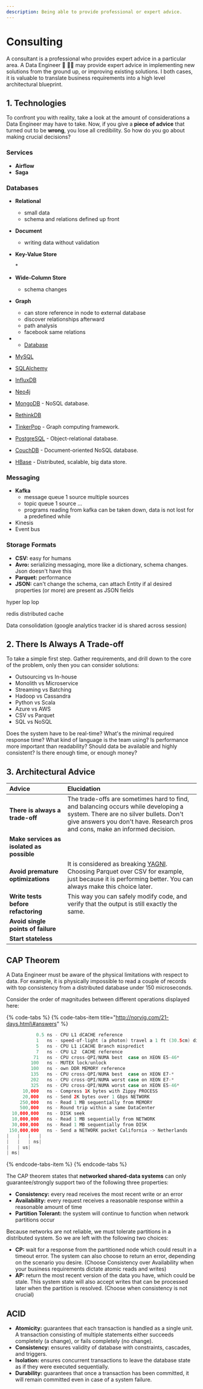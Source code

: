 ```yaml
---
description: Being able to provide professional or expert advice.
---
```


# Consulting

A consultant is a professional who provides expert advice in a particular area. A Data Engineer 🔢 👨‍🔧 may provide expert advice in implementing new solutions from the ground up, or improving existing solutions. I both cases, it is valuable to translate business requirements into a high level architectural blueprint.

## 1. Technologies

To confront you with reality, take a look at the amount of considerations a Data Engineer may have to take. Now, if you give a **piece of advice** that turned out to be **wrong**, you lose all credibility. So how do you go about making crucial decisions?

### Services

* **Airflow**
* **Saga**

### Databases

* **Relational**
  * small data
  * schema and relations defined up front
* **Document**
  * writing data without validation
* **Key-Value Store**

  \* 

* **Wide-Column Store**
  * schema changes
* **Graph**
  * can store reference in node to external database
  * discover relationships afterward
  * path analysis
  * facebook same relations
*  * [Database](https://github.com/numetriclabz/awesome-db#readme)
  * [MySQL](https://github.com/shlomi-noach/awesome-mysql/blob/gh-pages/index.md)
  * [SQLAlchemy](https://github.com/dahlia/awesome-sqlalchemy#readme)
  * [InfluxDB](https://github.com/mark-rushakoff/awesome-influxdb#readme)
  * [Neo4j](https://github.com/neueda/awesome-neo4j#readme)
  * [MongoDB](https://github.com/ramnes/awesome-mongodb#readme) - NoSQL database.
  * [RethinkDB](https://github.com/d3viant0ne/awesome-rethinkdb#readme)
  * [TinkerPop](https://github.com/mohataher/awesome-tinkerpop#readme) - Graph computing framework.
  * [PostgreSQL](https://github.com/dhamaniasad/awesome-postgres#readme) - Object-relational database.
  * [CouchDB](https://github.com/quangv/awesome-couchdb#readme) - Document-oriented NoSQL database.
  * [HBase](https://github.com/rayokota/awesome-hbase#readme) - Distributed, scalable, big data store.

### Messaging

* **Kafka**
  * message queue 1 source multiple sources
  * topic queue 1 source ...
  * programs reading from kafka can be taken down, data is not lost for a predefined while
* Kinesis
* Event bus

### Storage Formats

* **CSV:** easy for humans
* **Avro:** serializing messaging, more like a dictionary, schema changes. Json doesn't have this
* **Parquet:** performance
* **JSON:** can't change the schema, can attach Entity if al desired properties \(or more\) are present as JSON fields

hyper lop lop

redis distributed cache

Data consolidation \(google analytics tracker id is shared across session\)

## 2. There Is Always A Trade-off

To take a simple first step. Gather requirements, and drill down to the core of the problem, only then you can consider solutions:

* Outsourcing vs In-house
* Monolith vs Microservice
* Streaming vs Batching
* Hadoop vs Cassandra
* Python vs Scala
* Azure vs AWS
* CSV vs Parquet
* SQL vs NoSQL

Does the system have to be real-time? What's the minimal required response time? What kind of language is the team using? Is performance more important than readability? Should data be available and highly consistent? Is there enough time, or enough money? 

## 3. Architectural Advice

| Advice | Elucidation |
| :--- | :--- |
| **There is always a trade-off** | The trade-offs are sometimes hard to find, and balancing occurs while developing a system. There are no silver bullets. Don't give answers you don't have. Research pros and cons, make an informed decision. |
| **Make services as isolated as possible** |  |
| **Avoid premature optimizations** | It is considered as breaking [YAGNI](vocabulary.md). Choosing Parquet over CSV for example, just because it is performing better. You can always make this choice later. |
| **Write tests before refactoring** | This way you can safely modify code, and verify that the output is still exactly the same. |
| **Avoid single points of failure** |  |
| **Start stateless** |  |

## CAP Theorem

A Data Engineer must be aware of the physical limitations with respect to data. For example, it is physically impossible to read a couple of records with top consistency from a distributed database under 150 microseconds.

Consider the order of magnitudes between different operations displayed here:

{% code-tabs %}
{% code-tabs-item title="http://norvig.com/21-days.html\#answers" %}
```swift
           0.5 ns - CPU L1 dCACHE reference
           1   ns - speed-of-light (a photon) travel a 1 ft (30.5cm) distance
           5   ns - CPU L1 iCACHE Branch mispredict
           7   ns - CPU L2  CACHE reference
          71   ns - CPU cross-QPI/NUMA best  case on XEON E5-46*
         100   ns - MUTEX lock/unlock
         100   ns - own DDR MEMORY reference
         135   ns - CPU cross-QPI/NUMA best  case on XEON E7-*
         202   ns - CPU cross-QPI/NUMA worst case on XEON E7-*
         325   ns - CPU cross-QPI/NUMA worst case on XEON E5-46*
      10,000   ns - Compress 1K bytes with Zippy PROCESS
      20,000   ns - Send 2K bytes over 1 Gbps NETWORK
     250,000   ns - Read 1 MB sequentially from MEMORY
     500,000   ns - Round trip within a same DataCenter
  10,000,000   ns - DISK seek
  10,000,000   ns - Read 1 MB sequentially from NETWORK
  30,000,000   ns - Read 1 MB sequentially from DISK
 150,000,000   ns - Send a NETWORK packet California -> Netherlands
|   |   |   |
|   |   | ns|
|   | us|
| ms|
```
{% endcode-tabs-item %}
{% endcode-tabs %}

The CAP theorem states that **networked shared-data systems** can only guarantee/strongly support two of the following three properties:

* **Consistency:** every read receives the most recent write or an error
* **Availability:** every request receives a reasonable response within a reasonable amount of time
* **Partition Tolerant:** the system will continue to function when network partitions occur

Because networks are not reliable, we must tolerate partitions in a distributed system. So we are left with the following two choices:

* **CP:** wait for a response from the partitioned node which could result in a timeout error. The system can also choose to return an error, depending on the scenario you desire. \(Choose Consistency over Availability when your business requirements dictate atomic reads and writes\)
* **AP:** return the most recent version of the data you have, which could be stale. This system state will also accept writes that can be processed later when the partition is resolved. \(Choose when consistency is not crucial\)

## ACID

* **Atomicity:** guarantees that each transaction is handled as a single unit. A transaction consisting of multiple statements either succeeds completely \(a change\), or fails completely \(no change\).
* **Consistency:** ensures validity of database with constraints, cascades, and triggers.
* **Isolation:** ensures concurrent transactions to leave the database state as if they were executed sequentially.
* **Durability:** guarantees that once a transaction has been committed, it will remain committed even in case of a system failure.

